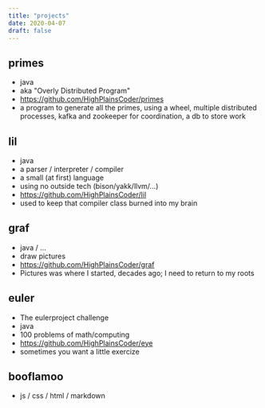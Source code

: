 ```yaml
---
title: "projects"
date: 2020-04-07
draft: false
---
```


## primes
* java
* aka "Overly Distributed Program"
* https://github.com/HighPlainsCoder/primes
* a program to generate all the primes, using a wheel, multiple distributed processes, kafka and zookeeper for coordination, a db to store work

## lil
* java
* a parser / interpreter / compiler
* a small (at first) language
* using no outside tech (bison/yakk/llvm/...)
* https://github.com/HighPlainsCoder/lil
* used to keep that compiler class burned into my brain

## graf
* java / ...
* draw pictures
* https://github.com/HighPlainsCoder/graf
* Pictures was where I started, decades ago; I need to return to my roots

## euler
* The eulerproject challenge
* java
* 100 problems of math/computing
* https://github.com/HighPlainsCoder/eye
* sometimes you want a little exercize

## booflamoo
* js / css / html / markdown